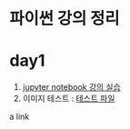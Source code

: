 # 파이썬 강의 정리

# day1

1. [jupyter notebook 강의 실습](1-01JupyterNotebook.ipynb)
2. 이미지 테스트 : [테스트 파일](test.md)

a link

